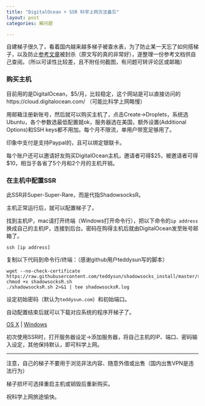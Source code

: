 ```yaml
---
title: "DigitalOcean + SSR 科学上网方法备忘"
layout: post
categories: 解问题

---
```


自建梯子很久了，看着国内越来越多梯子被查水表，为了防止某一天忘了如何搭梯子，以及防止[参考文章](https://jasper-1024.github.io/2016/06/26/VPS%E7%A7%91%E5%AD%A6%E4%B8%8A%E7%BD%91%E6%95%99%E7%A8%8B%E7%B3%BB%E5%88%97/)被封杀（原文写的真的非常好），遂整理一份参考文档供自己查阅。（所以可读性比较差，且不附任何截图，有问题可转评论区或邮箱）

<!-- more -->

### 购买主机

目前用的是DigitalOcean，$5/月，比较稳定，这个网站是可以直接访问的https://cloud.digitalocean.com/ （可能比科学上网略慢）

用邮箱注册新账号，然后就可以购买主机了，点击Create->Droplets，系统选Ubuntu，各个参数选最低配置就ok，服务器选在美国，额外设置(Additional Options)和SSH keys都不用加。每个月不限流，单用户带宽足够用了。

印象中支付是支持Paypal的，且可以绑定银联卡。

每个账户还可以邀请好友购买DigitalOcean主机，邀请者可得\$25，被邀请者可得\$10，相当于各省了5个月和2个月的主机开销。

### 在主机中配置SSR

此SSR非Super-Super-Rare，而是代指ShadowsocksR。

主机正常运行后，就可以配置梯子了。

找到主机IP，mac请打开终端（Windows打开命令行），把以下命令的`ip address`换成自己的主机IP，连接到后台。密码在购得主机后就由DigitalOcean发至账号邮箱了。

```
ssh [ip address]
```

复制以下代码到命令行/终端：（感谢github用户teddysun写的脚本）

```
wget --no-check-certificate https://raw.githubusercontent.com/teddysun/shadowsocks_install/master/shadowsocksR.sh
chmod +x shadowsocksR.sh
./shadowsocksR.sh 2>&1 | tee shadowsocksR.log
```

设定初始密码（默认为`teddysun.com`）和初始端口。

自动配置结束后就可以下载对应系统的程序开梯子了。

[OS X](https://github.com/shadowsocks/shadowsocks-iOS/releases) | [Windows](https://github.com/shadowsocks/shadowsocks-windows/releases)

初次使用SSR时，打开服务器设定->添加服务器，将自己主机的IP、端口、密码输入设定，其他保持默认，即可科学上网。

---

注意，自己的梯子不要用于浏览非法内容、随意外借或出售（国内出售VPN是违法行为）

梯子损坏可选择重启主机或销毁后重新购买。

祝科学上网旅途愉快。